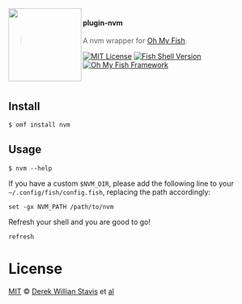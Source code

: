 <img src="https://cloud.githubusercontent.com/assets/8317250/8510172/f006f0a4-230f-11e5-98b6-5c2e3c87088f.png" align="left" width="144px" height="144px"/>

#### plugin-nvm
> A nvm wrapper for [Oh My Fish][omf-link].

[![MIT License](https://img.shields.io/badge/license-MIT-007EC7.svg?style=flat-square)](/LICENSE.md)
[![Fish Shell Version](https://img.shields.io/badge/fish-v2.2.0-007EC7.svg?style=flat-square)](fish-link)
[![Oh My Fish Framework](https://img.shields.io/badge/Oh%20My%20Fish-Framework-007EC7.svg?style=flat-square)](omf-link)

<br/>

## Install

```fish
$ omf install nvm
```


## Usage

```fish
$ nvm --help
```

If you have a custom `$NVM_DIR`, please add the following line to your `~/.config/fish/config.fish`, replacing the path accordingly:

```fish
set -gx NVM_PATH /path/to/nvm
```

Refresh your shell and you are good to go!

```fish
refresh
```

# License

[MIT][mit] © [Derek Willian Stavis][author] et [al][contributors]


[mit]:            http://opensource.org/licenses/MIT
[author]:         http://github.com/derekstavis
[fish-link]:      http://fishshell.com
[omf-link]:       https://www.github.com/oh-my-fish/oh-my-fish
[contributors]:   https://github.com/derekstavis/pkg-nvm/graphs/contributors

